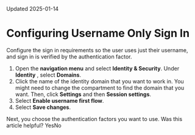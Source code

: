 Updated 2025-01-14
# Configuring Username Only Sign In
Configure the sign in requirements so the user uses just their username, and sign in is verified by the authentication factor.
  1. Open the **navigation menu** and select **Identity & Security**. Under **Identity** , select **Domains**.
  2. Click the name of the identity domain that you want to work in. You might need to change the compartment to find the domain that you want. Then, click **Settings** and then **Session settings**.
  3. Select **Enable username first flow**.
  4. Select **Save changes**.

Next, you choose the authentication factors you want to use.
Was this article helpful?
YesNo

